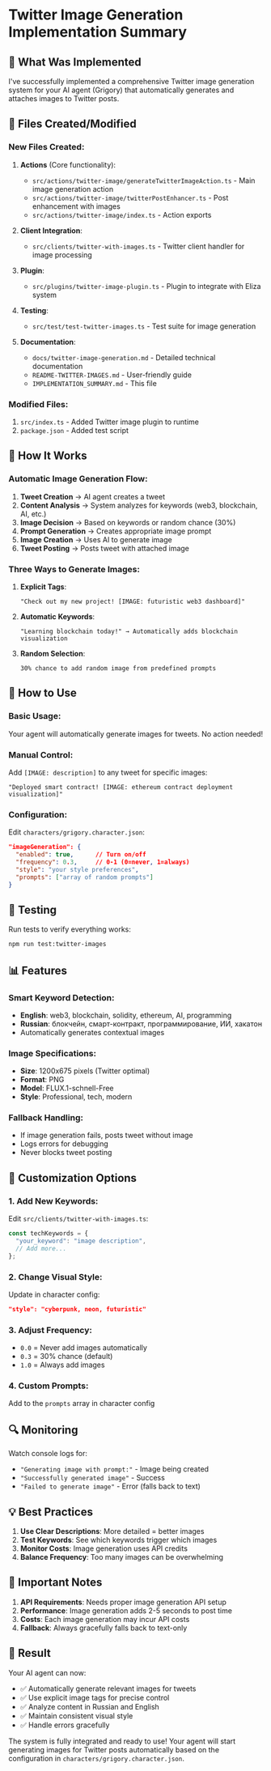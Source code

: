 # Twitter Image Generation Implementation Summary

## 🎯 What Was Implemented

I've successfully implemented a comprehensive Twitter image generation system for your AI agent (Grigory) that automatically generates and attaches images to Twitter posts.

## 📁 Files Created/Modified

### New Files Created:
1. **Actions** (Core functionality):
   - `src/actions/twitter-image/generateTwitterImageAction.ts` - Main image generation action
   - `src/actions/twitter-image/twitterPostEnhancer.ts` - Post enhancement with images
   - `src/actions/twitter-image/index.ts` - Action exports

2. **Client Integration**:
   - `src/clients/twitter-with-images.ts` - Twitter client handler for image processing

3. **Plugin**:
   - `src/plugins/twitter-image-plugin.ts` - Plugin to integrate with Eliza system

4. **Testing**:
   - `src/test/test-twitter-images.ts` - Test suite for image generation

5. **Documentation**:
   - `docs/twitter-image-generation.md` - Detailed technical documentation
   - `README-TWITTER-IMAGES.md` - User-friendly guide
   - `IMPLEMENTATION_SUMMARY.md` - This file

### Modified Files:
1. `src/index.ts` - Added Twitter image plugin to runtime
2. `package.json` - Added test script

## 🔧 How It Works

### Automatic Image Generation Flow:
1. **Tweet Creation** → AI agent creates a tweet
2. **Content Analysis** → System analyzes for keywords (web3, blockchain, AI, etc.)
3. **Image Decision** → Based on keywords or random chance (30%)
4. **Prompt Generation** → Creates appropriate image prompt
5. **Image Creation** → Uses AI to generate image
6. **Tweet Posting** → Posts tweet with attached image

### Three Ways to Generate Images:

1. **Explicit Tags**:
   ```
   "Check out my new project! [IMAGE: futuristic web3 dashboard]"
   ```

2. **Automatic Keywords**:
   ```
   "Learning blockchain today!" → Automatically adds blockchain visualization
   ```

3. **Random Selection**:
   ```
   30% chance to add random image from predefined prompts
   ```

## 🚀 How to Use

### Basic Usage:
Your agent will automatically generate images for tweets. No action needed!

### Manual Control:
Add `[IMAGE: description]` to any tweet for specific images:
```
"Deployed smart contract! [IMAGE: ethereum contract deployment visualization]"
```

### Configuration:
Edit `characters/grigory.character.json`:
```json
"imageGeneration": {
  "enabled": true,      // Turn on/off
  "frequency": 0.3,     // 0-1 (0=never, 1=always)
  "style": "your style preferences",
  "prompts": ["array of random prompts"]
}
```

## 🧪 Testing

Run tests to verify everything works:
```bash
npm run test:twitter-images
```

## 📊 Features

### Smart Keyword Detection:
- **English**: web3, blockchain, solidity, ethereum, AI, programming
- **Russian**: блокчейн, смарт-контракт, программирование, ИИ, хакатон
- Automatically generates contextual images

### Image Specifications:
- **Size**: 1200x675 pixels (Twitter optimal)
- **Format**: PNG
- **Model**: FLUX.1-schnell-Free
- **Style**: Professional, tech, modern

### Fallback Handling:
- If image generation fails, posts tweet without image
- Logs errors for debugging
- Never blocks tweet posting

## 🎨 Customization Options

### 1. Add New Keywords:
Edit `src/clients/twitter-with-images.ts`:
```typescript
const techKeywords = {
  "your_keyword": "image description",
  // Add more...
};
```

### 2. Change Visual Style:
Update in character config:
```json
"style": "cyberpunk, neon, futuristic"
```

### 3. Adjust Frequency:
- `0.0` = Never add images automatically
- `0.3` = 30% chance (default)
- `1.0` = Always add images

### 4. Custom Prompts:
Add to the `prompts` array in character config

## 🔍 Monitoring

Watch console logs for:
- `"Generating image with prompt:"` - Image being created
- `"Successfully generated image"` - Success
- `"Failed to generate image"` - Error (falls back to text)

## 💡 Best Practices

1. **Use Clear Descriptions**: More detailed = better images
2. **Test Keywords**: See which keywords trigger which images
3. **Monitor Costs**: Image generation uses API credits
4. **Balance Frequency**: Too many images can be overwhelming

## 🚨 Important Notes

1. **API Requirements**: Needs proper image generation API setup
2. **Performance**: Image generation adds 2-5 seconds to post time
3. **Costs**: Each image generation may incur API costs
4. **Fallback**: Always gracefully falls back to text-only

## 🎉 Result

Your AI agent can now:
- ✅ Automatically generate relevant images for tweets
- ✅ Use explicit image tags for precise control
- ✅ Analyze content in Russian and English
- ✅ Maintain consistent visual style
- ✅ Handle errors gracefully

The system is fully integrated and ready to use! Your agent will start generating images for Twitter posts automatically based on the configuration in `characters/grigory.character.json`.
